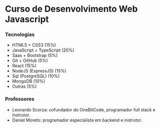 # Curso de Desenvolvimento Web Javascript

### Tecnologias
- HTML5 + CSS3 (15%)
- JavaScript + TypeScript (20%)
- Saas + Bootstrap (5%)
- Git + GitHub (5%)
- React (15%)
- NodeJS (ExpressJS) (15%)
- Sql (PostgreSQL) (10%)
- MongoDB (10%)
- Outras (5%)

### Professores
- Leonardo Scorza: cofundador do OneBitCode, programador full stack e instrutor.
- Daniel Moreto: programador especialista em backend e instrutor.
